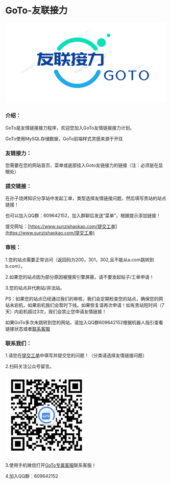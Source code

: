 # GoTo-友联接力

![GoTologo](help/Screenshot_20221107_205939%20(1).png)

### 介绍：

GoTo是友情链接接力程序，欢迎您加入GoTo友情链接接力计划。

GoTo使用MySQL存储数据，GoTo前端样式灵感来源于开往

### 友链接力：

您需要在您的网站首页、菜单或底部挂入Goto友链接力的链接（注：必须是在显眼处）

### 提交链接：

在孙子烧烤知识分享站中发起工单，类型选择友情链接问题，然后填写贵站的站点链接！

也可以加入QQ群：609642152，加入群聊后发送“菜单”，根据提示添加链接！

提交网址：[https://www.sunzishaokao.com/提交工单](https://www.sunzishaokao.com/提交工单)

### 审核：

1.您的站点需要正常访问（返回码为200，301，302,且不能从a.com跳转到b.com）。

2.如果您的站点因为部分原因被搜索引擎屏蔽，请不要发起帖子/工单申请！

3.您的站点非代刷站/非法站。

PS：如果您的站点已经通过我们的审核，我们会定期检查您的站点，确保您的网站未宕机，如果宕机我们会暂时下线，如果恢复请再次申请！如有贵站短时间（7天）内宕机超过3次，我们会禁止您申请友情链接！

如果GoTo多次未跳转到您的网站，请加入QQ群609642152根据机器人指引查看链接状态或者[联系客服](https://work.weixin.qq.com/kfid/kfcccbc5c65c7b2a468)

### 联系我们：

1.请您在[提交工单](https://www.sunzishaokao.com/提交工单)中填写并提交您的问题！（分类请选择友情链接问题）

2.扫码关注公众号留言。

![扫码关注孙子烧烤知识分享站公众号](help/qrcode_for_gh_0c3cc3a17782_258.jpg)

3.使用手机微信打开[GoTo专属客服](https://work.weixin.qq.com/kfid/kfcccbc5c65c7b2a468)联系客服！

4.加入QQ群：609642152
